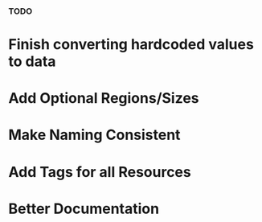 ### TODO

# Finish converting hardcoded values to data
# Add Optional Regions/Sizes
# Make Naming Consistent
# Add Tags for all Resources
# Better Documentation
